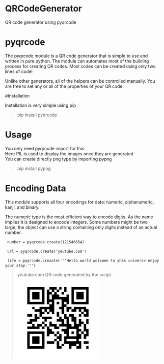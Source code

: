 # QRCodeGenerator
QR code generator using pyqrcode

# pyqrcode
The pyqrcode module is a QR code generator that is simple to use and written in pure python. The module can automates most of the building process for creating QR codes. Most codes can be created using only two lines of code!

Unlike other generators, all of the helpers can be controlled manually. You are free to set any or all of the properties of your QR code.

#Installation

Installation is very simple using pip

> pip install pyqrcode

# Usage

You only need pyqrcode import for this  \
Here PIL is used to display the images once they are generated \
You can create directly png type by importing pypng
> pip install pypng

# Encoding Data

This module supports all four encodings for data: numeric, alphanumeric, kanji, and binary.

The numeric type is the most efficient way to encode digits. As the name implies it is designed to encode integers. Some numbers might be two large, the object can use a string containing only digits instead of an actual number.
```
 number = pyqrcode.create(121546654)
```
```
 url = pyqrcode.create('youtube.com')
```
```
 life = pyqrcode.creaate('''Hello world welcome to yhis universe enjoy your stay.''')
```

> youtube.com QR code generated by the script
![alt_text](https://raw.githubusercontent.com/hash84/QRCodeGenerator/master/Youtube.com_QRCODE_.png)
